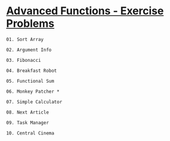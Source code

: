# [Advanced Functions - Exercise Problems](https://judge.softuni.org/Contests/2765/Advanced-Functions-Exercise)

    01. Sort Array

    02. Argument Info

    03. Fibonacci

    04. Breakfast Robot

    05. Functional Sum

    06. Monkey Patcher *

    07. Simple Calculator

    08. Next Article

    09. Task Manager

    10. Central Cinema
